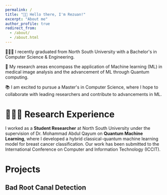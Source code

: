 ```yaml
---
permalink: /
title: "👋🏼 Hello there, I'm Rezuan!"
excerpt: "About me"
author_profile: true
redirect_from: 
  - /about/
  - /about.html
---
```




<!-- ![Illustration of combining vision and language modalities](/images/image_to_text_vis.png){: .align-right width="300px"} -->
👨🏻‍💻 I recently graduated from North South University with a Bachelor's in Computer Science & Engineering. 

🔬 My research areas encompass the application of Machine learning (ML) in medical image analysis and the advancement of ML through Quantum computing.

📚 I am excited to pursue a Master's in Computer Science, where I hope to collaborate with leading researchers and contribute to advancements in ML. 




# 👨🏻‍🔬 Research Experience
I worked as a **Student Researcher** at North South University under the supervision of Dr. Mohammad Abdul Qayum on **Quantum Machine Learning**, where I developed a hybrid classical-quantum machine learning model for breast cancer classification. Our work has been submitted to the International Conference on Computer and Information Technology (ICCIT). 



# Projects

## Bad Root Canal Detection
